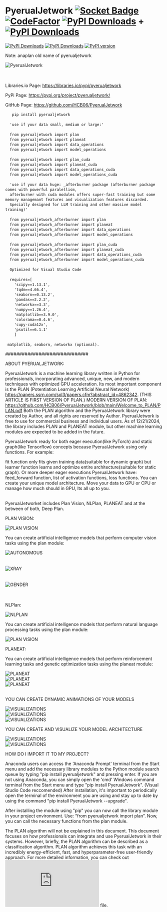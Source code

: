 # PyerualJetwork [![Socket Badge](https://socket.dev/api/badge/pypi/package/pyerualjetwork/4.0.6?artifact_id=tar-gz)](https://socket.dev/pypi/package/pyerualjetwork/overview/4.0.6/tar-gz) [![CodeFactor](https://www.codefactor.io/repository/github/hcb06/pyerualjetwork/badge)](https://www.codefactor.io/repository/github/hcb06/pyerualjetwork) [![PyPI Downloads](https://static.pepy.tech/badge/pyerualjetwork)](https://pepy.tech/projects/pyerualjetwork) + [![PyPI Downloads](https://static.pepy.tech/badge/anaplan)](https://pepy.tech/projects/anaplan)


[![PyPI Downloads](https://static.pepy.tech/badge/pyerualjetwork/month)](https://pepy.tech/projects/pyerualjetwork) [![PyPI Downloads](https://static.pepy.tech/badge/pyerualjetwork/week)](https://pepy.tech/projects/pyerualjetwork) [![PyPI version](https://img.shields.io/pypi/v/pyerualjetwork.svg)](https://pypi.org/project/pyerualjetwork/)

Note: anaplan old name of pyerualjetwork

![PyerualJetwork](https://github.com/HCB06/PyerualJetwork/blob/main/Media/pyerualjetwork_with_name.png)<br><br><br>

Libraries.io Page: https://libraries.io/pypi/pyerualjetwork

PyPi Page: https://pypi.org/project/pyerualjetwork/

GitHub Page: https://github.com/HCB06/PyerualJetwork

       pip install pyerualjetwork
      
      'use if your data small, medium or large:'

      from pyerualjetwork import plan
      from pyerualjetwork import planeat
      from pyerualjetwork import data_operations
      from pyerualjetwork import model_operations
      
      from pyerualjetwork import plan_cuda
      from pyerualjetwork import planeat_cuda
      from pyerualjetwork import data_operations_cuda
      from pyerualjetwork import model_operations_cuda

      'use if your data huge: _afterburner package (afterburner package comes with powerful paralellism,
      afterburner with cuda modules offers super-fast training but some memory managemant features and visualization features discarded.
      Specially designed for LLM training and other massive model training)'

      from pyerualjetwork_afterburner import plan
      from pyerualjetwork_afterburner import planeat
      from pyerualjetwork_afterburner import data_operations
      from pyerualjetwork_afterburner import model_operations

      from pyerualjetwork_afterburner import plan_cuda
      from pyerualjetwork_afterburner import planeat_cuda
      from pyerualjetwork_afterburner import data_operations_cuda
      from pyerualjetwork_afterburner import model_operations_cuda

      Optimized for Visual Studio Code
      
      requires=[
 	    'scipy==1.13.1',
	    'tqdm==4.66.4',
	    'seaborn==0.13.2',
	    'pandas==2.2.2',
	    'networkx==3.3',
	    'numpy==1.26.4',
	    'matplotlib==3.9.0',
	    'colorama==0.4.6',
        'cupy-cuda12x',
	    'psutil==6.1.1'
        ]

     matplotlib, seaborn, networkx (optional).
          
##############################

ABOUT PYERUALJETWORK:

PyerualJetwork is a machine learning library written in Python for professionals, incorporating advanced, unique, new, and modern techniques with optimized GPU acceleration. Its most important component is the PLAN (Potentiation Learning Artificial Neural Network) https://papers.ssrn.com/sol3/papers.cfm?abstract_id=4862342. (THIS ARTICLE IS FIRST VERSION OF PLAN.) MODERN VERSION OF PLAN: https://github.com/HCB06/PyerualJetwork/blob/main/Welcome_to_PLAN/PLAN.pdf
Both the PLAN algorithm and the PyerualJetwork library were created by Author, and all rights are reserved by Author.
PyerualJetwork is free to use for commercial business and individual users.
As of 12/21/2024, the library includes PLAN and PLANEAT module, but other machine learning modules are expected to be added in the future.

PyerualJetwork ready for both eager execution(like PyTorch) and static graph(like Tensorflow) concepts because PyerualJetwork using only functions.
For example:

fit function only fits given training data(suitable for dynamic graph) but learner function learns and optimize entire architecture(suitable for static graph). Or more deeper eager executions PyerualJetwork have: feed_forward function, list of activation functions, loss functions. You can create your unique model architecture. Move your data to GPU or CPU or manage how much should in GPU, Its all up to you.
<br><br>

PyerualJetworket includes Plan Vision, NLPlan, PLANEAT and at the between of both, Deep Plan.<br>

PLAN VISION:<br>

![PLAN VISION](https://github.com/HCB06/PyerualJetwork/blob/main/Media/PlanVision.jpg)

You can create artificial intelligence models that perform computer vision tasks using the plan module:<br>

![AUTONOMOUS](https://github.com/HCB06/PyerualJetwork/blob/main/Media/autonomous.gif)<br><br><br>
![XRAY](https://github.com/HCB06/PyerualJetwork/blob/main/Media/chest_xray.png)<br><br><br>
![GENDER](https://github.com/HCB06/PyerualJetwork/blob/main/Media/gender_classification.png)<br><br><br>

NLPlan:<br>

![NLPLAN](https://github.com/HCB06/PyerualJetwork/blob/main/Media/NLPlan.jpg)<br>

You can create artificial intelligence models that perform natural language processing tasks using the plan module:

![PLAN VISION](https://github.com/HCB06/PyerualJetwork/blob/main/Media/NLP.gif)

PLANEAT:<br>

You can create artificial intelligence models that perform reinforcement learning tasks and genetic optimization tasks using the planeat module:

![PLANEAT](https://github.com/HCB06/PyerualJetwork/blob/main/Media/PLANEAT_1.gif)<br>
![PLANEAT](https://github.com/HCB06/PyerualJetwork/blob/main/Media/PLANEAT_2.gif)<br>
![PLANEAT](https://github.com/HCB06/PyerualJetwork/blob/main/Media/mario.gif)<br><br>

YOU CAN CREATE DYNAMIC ANIMATIONS OF YOUR MODELS

![VISUALIZATIONS](https://github.com/HCB06/PyerualJetwork/blob/main/Media/fit_history.gif)<br>
![VISUALIZATIONS](https://github.com/HCB06/PyerualJetwork/blob/main/Media/neuron_history.gif)<br>
![VISUALIZATIONS](https://github.com/HCB06/PyerualJetwork/blob/main/Media/neural_web.gif)<br>

YOU CAN CREATE AND VISUALIZE YOUR MODEL ARCHITECTURE

![VISUALIZATIONS](https://github.com/HCB06/PyerualJetwork/blob/main/Media/model_arc.png)<br>
![VISUALIZATIONS](https://github.com/HCB06/PyerualJetwork/blob/main/Media/eval_metrics.png)<br>



HOW DO I IMPORT IT TO MY PROJECT?

Anaconda users can access the 'Anaconda Prompt' terminal from the Start menu and add the necessary library modules to the Python module search queue by typing "pip install pyerualjetwork" and pressing enter. If you are not using Anaconda, you can simply open the 'cmd' Windows command terminal from the Start menu and type "pip install PyerualJetwork". (Visual Studio Code reccomended) After installation, it's important to periodically open the terminal of the environment you are using and stay up to date by using the command "pip install PyerualJetwork --upgrade".

After installing the module using "pip" you can now call the library module in your project environment. Use: “from pyerualjetwork import plan”. Now, you can call the necessary functions from the plan module.

The PLAN algorithm will not be explained in this document. This document focuses on how professionals can integrate and use PyerualJetwork in their systems. However, briefly, the PLAN algorithm can be described as a classification algorithm. PLAN algorithm achieves this task with an incredibly energy-efficient, fast, and hyperparameter-free user-friendly approach. For more detailed information, you can check out ![PYERUALJETWORK USER MANUEL](https://github.com/HCB06/PyerualJetwork/blob/main/Welcome_to_PyerualJetwork/PYERUALJETWORK_USER_MANUEL_AND_LEGAL_INFORMATION(EN).pdf) file.
